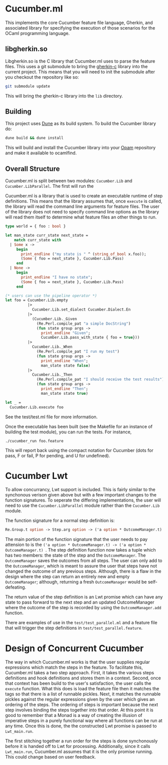 # Cucumber.ml

This implements the core Cucumber feature file language, Gherkin, and
associated library for specifying the execution of those scenarios for
the OCaml programming language.

## libgherkin.so

Libgherkin.so is the C library that Cucumber.ml uses to parse the
feature files.  This uses a git submodule to bring the
[gherkin-c](https://github.com/cucumber/gherkin-c) library into the
current project.  This means that you will need to init the submodule
after you checkout the repository like so:

```bash
git submodule update
```

This will bring the gherkin-c library into the `lib` directory.

## Building

This project uses [Dune](https://github.com/ocaml/dune) as its build
system.  To build the Cucumber library do:

```bash
dune build && dune install
```

This will build and install the Cucumber library into your
[Opam](https://opam.ocaml.org/) repository and make it available to
ocamlfind.

## Overall Structure

Cucumber.ml is split between two modules: `Cucumber.Lib` and
`Cucumber.LibParallel`.  The first will run the

Cucumber.ml is a library that is used to create an executable runtime
of step definitions.  This means that the library assumes that, once
`execute` is called, the library will read the command line arguments
for feature files.  The user of the library does not need to specify
command line options as the library will read them itself to determine
what feature files an other things to run.

```ocaml
type world = { foo : bool }

let man_state curr_state next_state = 
    match curr_state with
  | Some x ->
     begin
       print_endline ("my state is " ^ (string_of_bool x.foo));
       (Some { foo = next_state }, Cucumber.Lib.Pass)
     end
  | None ->
     begin
       print_endline "I have no state";
       (Some { foo = next_state }, Cucumber.Lib.Pass)
     end

(* users can use the pipeline operator *)
let foo = Cucumber.Lib.empty
          |>
            Cucumber.Lib.set_dialect Cucumber.Dialect.En
          |>
            (Cucumber.Lib._Given
              (Re.Perl.compile_pat "a simple DocString")
              (fun state group args ->
                print_endline "Given";
                Cucumber.Lib.pass_with_state { foo = true}))
          |>
            Cucumber.Lib._When
              (Re.Perl.compile_pat "I run my test")
              (fun state group args ->
                print_endline "When";
                man_state state false)
          |>
            Cucumber.Lib._Then
              (Re.Perl.compile_pat "I should receive the test results")
              (fun state group args ->
                print_endline "Then";
                man_state state true)

let _ =
  Cucumber.Lib.execute foo

```

See the test/test.ml file for more information.

Once the executable has been built (see the Makefile for an instance
of building the test module), you can run the tests.  For instance,

```
./cucumber_run foo.feature
```

This will report back using the compact notation for Cucumber (dots
for pass, F or fail, P for pending, and U for undefined).


# Cucumber Lwt

To allow concurrancy, Lwt support is included.  This is fairly similar
to the synchonous verison given above but with a few important changes
to the function signatures.  To seperate the differing
implementations, the user will need to use the `Cucumber.LibParallel`
module rather than the `Cucumber.Lib` module.

The function signature for a normal step definition is:

```ocaml
Re.Group.t option -> Step.arg option -> ('a option * OutcomeManager.t) -> ('a option * OutcomeManager.t) Lwt.t
```

The main portion of the function signature that the user needs to pay
attension to is the `('a option * OutcomeManager.t) -> ('a option *
OutcomeManager.t) `.  The step definition function now takes a tuple
which has two members: the state of the step and the `OutcomeManager`.
The `OutcomeManager` saves the outcomes from all steps.  The user can
only add to the `OutcomeManager`, which is meant to assure the user
that steps have not changed the outcome of any previous steps.
Although, there is a flaw in the design where the step can return an
entirely new and empty `OutcomeManager`; although, returning a fresh
`OutcomeManager` would be self-defeating.

The return value of the step definition is an Lwt promise which can
have any state to pass forward to the next step and an updated
OutcomeManager where the outcome of the step is recorded by using the
`OutcomeManager.add` function.  

There are examples of use in the `test/test_parallel.ml` and a feature
file that will trigger the step definitions in
`test/test_parallel.feature`.

# Design of Concurrent Cucumber

The way in which Cucumber.ml works is that the user supplies regular
expressions which match the steps in the feature.  To facilitate this,
Cucumber.ml takes a two step approach.  First, it takes the various
steps definitions and hook definitions and stores them in a context.
Second, once that context has been build to the user's satisfaction,
the user calls the `execute` function.  What this does is load the
feature file then it matches the tags so that there is a list of
runnable pickles.  Next, it matches the runnable pickles against the
regular expressions given by the user which gives an ordering of the
steps.  The ordering of steps is important because the next step
involves binding the steps together into that order.  At this point it
is good to remember that a Monad is a way of creating the illusion of
imperative steps in a purely functional way where all functions can be
run at any time.  Once this is done, the the constructed Lwt promise
is passed to `Lwt_main.run`.

The first stitching together a run order for the steps is done
synchonously before it is handed off to Lwt for processing.
Additionally, since it calls `Lwt_main.run`, Cucumber.ml assumes that
it is the only promise running.  This could change based on user
feedback.

